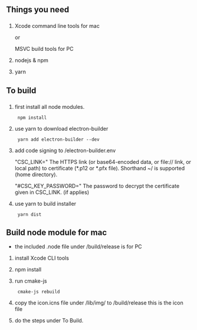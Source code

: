 ## Things you need 
###

1. Xcode command line tools for mac

    or

    MSVC build tools for PC

2. nodejs & npm

3. yarn

## To build
###

1. first install all node modules.

        npm install

2. use yarn to download electron-builder

        yarn add electron-builder --dev
        
3. add code signing to /electron-builder.env

    "CSC_LINK=" The HTTPS link (or base64-encoded data, or file:// link, or local path) to certificate (*.p12 or *.pfx file). Shorthand ~/ is supported (home directory).

    "#CSC_KEY_PASSWORD=" The password to decrypt the certificate given in CSC_LINK. (if applies)
    
4. use yarn to build installer
        
        yarn dist
        
        
## Build node module for mac
* the included .node file under /build/release is for PC

1. install Xcode CLI tools

2. npm install

3. run cmake-js

        cmake-js rebuild
        
4. copy the icon.icns file under /lib/img/ to /build/release
    this is the icon file
    
5. do the steps under To Build.